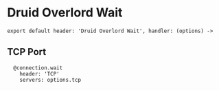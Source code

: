 
# Druid Overlord Wait

    export default header: 'Druid Overlord Wait', handler: (options) ->

## TCP Port

      @connection.wait
        header: 'TCP'
        servers: options.tcp
